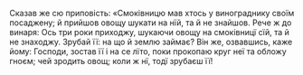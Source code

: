 Сказав же сю приповість: «Смоківницю мав хтось у винограднику своїм посаджену; й прийшов овощу шукати на нїй, та й не знайшов. Рече ж до винаря: Ось три роки приходжу, шукаючи овощу на смоківницї сїй, та й не знаходжу. Зрубай її: на що й землю займає? Він же, озвавшись, каже йому: Господи, зостав її і на се лїто, поки прокопаю круг неї та обложу гноєм; чей зродить овощ; коли ж нї, тодї зрубаєш її!